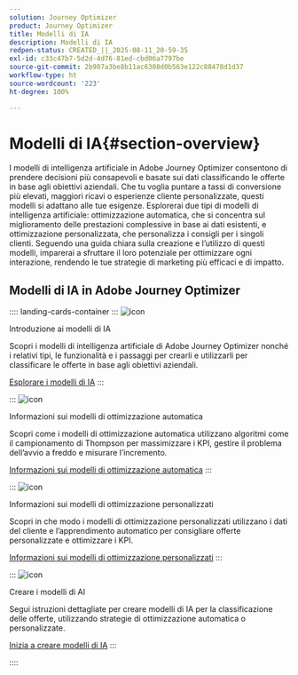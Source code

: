 ```yaml
---
solution: Journey Optimizer
product: Journey Optimizer
title: Modelli di IA
description: Modelli di IA
redpen-status: CREATED_||_2025-08-11_20-59-35
exl-id: c33c47b7-5d2d-4d76-81ed-cbd06a7797be
source-git-commit: 2b907a3be8b11ac6308d0b563e122c88478d1d37
workflow-type: ht
source-wordcount: '223'
ht-degree: 100%

---
```


# Modelli di IA{#section-overview}

I modelli di intelligenza artificiale in Adobe Journey Optimizer consentono di prendere decisioni più consapevoli e basate sui dati classificando le offerte in base agli obiettivi aziendali. Che tu voglia puntare a tassi di conversione più elevati, maggiori ricavi o esperienze cliente personalizzate, questi modelli si adattano alle tue esigenze. Esplorerai due tipi di modelli di intelligenza artificiale: ottimizzazione automatica, che si concentra sul miglioramento delle prestazioni complessive in base ai dati esistenti, e ottimizzazione personalizzata, che personalizza i consigli per i singoli clienti. Seguendo una guida chiara sulla creazione e l’utilizzo di questi modelli, imparerai a sfruttare il loro potenziale per ottimizzare ogni interazione, rendendo le tue strategie di marketing più efficaci e di impatto.

## Modelli di IA in Adobe Journey Optimizer

:::: landing-cards-container
:::
![icon](https://cdn.experienceleague.adobe.com/icons/circle-play.svg)

Introduzione ai modelli di IA

Scopri i modelli di intelligenza artificiale di Adobe Journey Optimizer nonché i relativi tipi, le funzionalità e i passaggi per crearli e utilizzarli per classificare le offerte in base agli obiettivi aziendali.

[Esplorare i modelli di IA](../using/offers/ranking/ai-models.md)
:::

:::
![icon](https://cdn.experienceleague.adobe.com/icons/chart-line.svg)

Informazioni sui modelli di ottimizzazione automatica

Scopri come i modelli di ottimizzazione automatica utilizzano algoritmi come il campionamento di Thompson per massimizzare i KPI, gestire il problema dell’avvio a freddo e misurare l’incremento.

[Informazioni sui modelli di ottimizzazione automatica](../using/offers/ranking/auto-optimization-model.md)
:::

:::
![icon](https://cdn.experienceleague.adobe.com/icons/bullseye.svg)

Informazioni sui modelli di ottimizzazione personalizzati

Scopri in che modo i modelli di ottimizzazione personalizzati utilizzano i dati del cliente e l’apprendimento automatico per consigliare offerte personalizzate e ottimizzare i KPI.

[Informazioni sui modelli di ottimizzazione personalizzati](../using/offers/ranking/personalized-optimization-model.md)
:::

:::
![icon](https://cdn.experienceleague.adobe.com/icons/list-check.svg)

Creare i modelli di AI

Segui istruzioni dettagliate per creare modelli di IA per la classificazione delle offerte, utilizzando strategie di ottimizzazione automatica o personalizzate.

[Inizia a creare modelli di IA](../using/offers/ranking/create-ranking-strategies.md)
:::

::::
